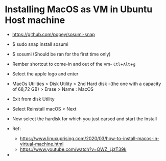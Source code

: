 # Installing MacOS as VM in Ubuntu Host machine

- https://github.com/popey/sosumi-snap
- \$ sudo snap install sosumi
- \$ sosumi (Should be ran for the first time only)
- Rember shortcut to come-in and out of the vm- `Ctl`+`Alt`+`g`
- Select the apple logo and enter
- MacOs Utilities > Disk Utility > 2nd Hard disk -(the one with a capacity of 68,72 GB) > Erase > Name : MacOS
- Exit from disk Utility
- Select Reinstall macOS > Next
- Now select the hardisk for which you just earsed and start the Install

- Ref:
  - https://www.linuxuprising.com/2020/03/how-to-install-macos-in-virtual-machine.html
  - https://www.youtube.com/watch?v=QWZ_LjzT39k


-
